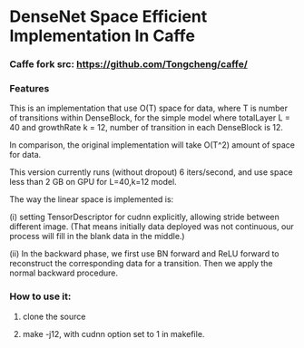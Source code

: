 # DenseNet Space Efficient Implementation In Caffe

### Caffe fork src: https://github.com/Tongcheng/caffe/

### Features

This is an implementation that use O(T) space for data, where T is number of transitions within DenseBlock, for the simple model where totalLayer L = 40 and growthRate k = 12, number of transition in each DenseBlock is 12.

In comparison, the original implementation will take O(T^2) amount of space for data.

This version currently runs (without dropout) 6 iters/second, and use space less than 2 GB on GPU for L=40,k=12 model.

The way the linear space is implemented is:

(i) setting TensorDescriptor for cudnn explicitly, allowing stride between different image. (That means initially data deployed was not continuous, our process will fill in the blank data in the middle.)

(ii) In the backward phase, we first use BN forward and ReLU forward to reconstruct the corresponding data for a transition. Then we apply the normal backward procedure.

### How to use it:

1) clone the source

2) make -j12, with cudnn option set to 1 in makefile.
